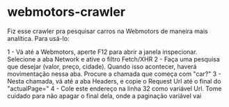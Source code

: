 # webmotors-crawler

Fiz esse crawler pra pesquisar carros na Webmotors de maneira mais analítica. Para usá-lo:

1 - Vá até a Webmotors, aperte F12 para abrir a janela inspecionar. Selecione a aba Network e ative o filtro Fetch/XHR
2 - Faça uma pesquisa que desejar (valor, preço, cidade). Quando isso acontecer, haverá movimentação nessa aba. Procure a chamada que começa com "car?"
3 - Nesta chamada, vá até a aba Headers, e copie o Request Url até o final do "actualPage="
4 - Cole este endereço na linha 32 como variável Url. Tome cuidado para não apagar o final dela, onde a paginação variável vai